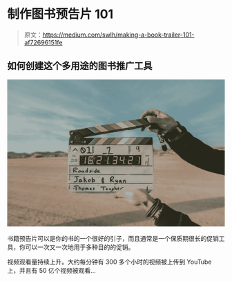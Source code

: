 # 制作图书预告片 101

> 原文：<https://medium.com/swlh/making-a-book-trailer-101-af72696151fe>

## 如何创建这个多用途的图书推广工具

![](img/e59d3a6be75c61ed982099a040200d18.png)

书籍预告片可以是你的书的一个很好的引子，而且通常是一个保质期很长的促销工具，你可以一次又一次地用于多种目的的促销。

视频观看量持续上升。大约每分钟有 300 多个小时的视频被上传到 YouTube 上，并且有 50 亿个视频被观看…